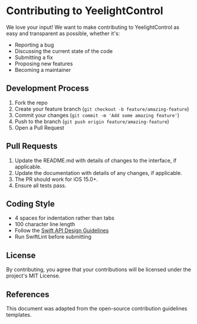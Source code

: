 # Contributing to YeelightControl

We love your input! We want to make contributing to YeelightControl as easy and transparent as possible, whether it's:

- Reporting a bug
- Discussing the current state of the code
- Submitting a fix
- Proposing new features
- Becoming a maintainer

## Development Process

1. Fork the repo
2. Create your feature branch (`git checkout -b feature/amazing-feature`)
3. Commit your changes (`git commit -m 'Add some amazing feature'`)
4. Push to the branch (`git push origin feature/amazing-feature`)
5. Open a Pull Request

## Pull Requests

1. Update the README.md with details of changes to the interface, if applicable.
2. Update the documentation with details of any changes, if applicable.
3. The PR should work for iOS 15.0+.
4. Ensure all tests pass.

## Coding Style

* 4 spaces for indentation rather than tabs
* 100 character line length
* Follow the [Swift API Design Guidelines](https://swift.org/documentation/api-design-guidelines/)
* Run SwiftLint before submitting

## License

By contributing, you agree that your contributions will be licensed under the project's MIT License.

## References

This document was adapted from the open-source contribution guidelines templates.
